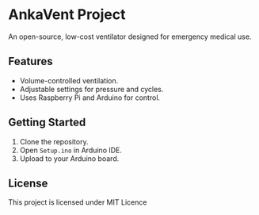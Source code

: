 # AnkaVent Project  
An open-source, low-cost ventilator designed for emergency medical use.  

## Features  
- Volume-controlled ventilation.  
- Adjustable settings for pressure and cycles.  
- Uses Raspberry Pi and Arduino for control.  

## Getting Started  
1. Clone the repository.  
2. Open `Setup.ino` in Arduino IDE.  
3. Upload to your Arduino board.  

## License  
This project is licensed under MIT Licence
